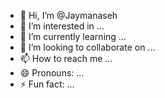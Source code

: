 - 👋 Hi, I’m @Jaymanaseh
- 👀 I’m interested in ...
- 🌱 I’m currently learning ...
- 💞️ I’m looking to collaborate on ...
- 📫 How to reach me ...
- 😄 Pronouns: ...
- ⚡ Fun fact: ...

<!---
Jaymanaseh/Jaymanaseh is a ✨ special ✨ repository because its `README.md` (this file) appears on your GitHub profile.
You can click the Preview link to take a look at your changes.
--->

